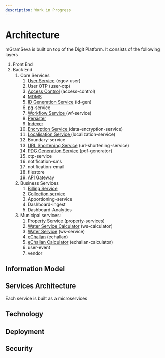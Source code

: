 ```yaml
---
description: Work in Progress
---
```


# Architecture

mGramSeva is built on top of the Digit Platform. It consists of the following layers

1. Front End
2. Back End
   1. Core Services
      1. [User Service](https://digit-discuss.atlassian.net/wiki/spaces/DD/pages/669450371/User+Service) \(egov-user\)
      2. User OTP \(user-otp\)
      3. [Access Control](https://digit-discuss.atlassian.net/wiki/spaces/DD/pages/695664711/Access+Control+Service) \(access-control\)
      4. [MDMS](https://digit-discuss.atlassian.net/wiki/spaces/DD/pages/723189807/MDMS+Master+Data+Management+Service)
      5. [ID Generation Service](https://digit-discuss.atlassian.net/wiki/spaces/EPE/pages/37060616/ID-Generation-Service) \(id-gen\)
      6. pg-service
      7. [Workflow Service ](https://digit-discuss.atlassian.net/wiki/spaces/EPE/pages/37093389/Workflow-Service)\(wf-service\)
      8. [Persister](https://digit-discuss.atlassian.net/wiki/spaces/EPE/pages/37322761/Persister-Service)
      9. [Indexer](https://digit-discuss.atlassian.net/wiki/spaces/DD/pages/888963174/Indexer+Service)
      10. [Encryption Service ](https://digit-discuss.atlassian.net/wiki/spaces/EPE/pages/5832708/Encryption+Service)\(data-encryption-service\)
      11. [Localisation Service ](https://digit-discuss.atlassian.net/wiki/spaces/EPE/pages/336920792/eGov-Localisation)\(localization-service\)
      12. Boundary-service
      13. [URL Shortening Service](https://digit-discuss.atlassian.net/wiki/spaces/DD/pages/896892936/URL+Shortening+service) \(url-shortening-service\)
      14. [PDG Generation Service](https://digit-discuss.atlassian.net/wiki/spaces/DD/pages/717979679/PDF+Generation+Service) \(pdf-generator\)
      15. otp-service
      16. notification-sms
      17. notification-email
      18. filestore
      19. [API Gateway](https://digit-discuss.atlassian.net/wiki/spaces/EPE/pages/36700192/API-Gateway)
   2. Business Services
      1. [Billing Service](https://digit-discuss.atlassian.net/wiki/spaces/DD/pages/1620672528/Billing+Service)
      2. [Collection service](https://digit-discuss.atlassian.net/wiki/spaces/DD/pages/1620574288/Collection+Service+V2)
      3. Apportioning-service
      4. Dashboard-ingest
      5. Dashboard-Analytics
   3. Municipal services:
      1. [Property Service ](https://digit-discuss.atlassian.net/wiki/spaces/DD/pages/1620181050/Property+Services)\(property-services\)
      2. [Water Service Calculator](https://digit-discuss.atlassian.net/wiki/spaces/DD/pages/1652654175/Water+Calculator+Service) \(ws-calculator\)
      3. [Water Service](https://digit-discuss.atlassian.net/wiki/spaces/DD/pages/1652359171/Water+Service) \(ws-service\)
      4. [eChallan](https://digit-discuss.atlassian.net/wiki/spaces/DD/pages/1531740173/eChallans+Service) \(echallan\)
      5. [eChallan Calculator](https://digit-discuss.atlassian.net/wiki/spaces/DD/pages/1561034755/eChallan+Calculator+Services) \(echallan-calculator\)
      6. user-event
      7. vendor

## Information Model

## Services Architecture

Each service is built as a microservices

## Technology 

## Deployment 

## Security 



